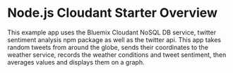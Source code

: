 # Node.js Cloudant Starter Overview

This example app uses the Bluemix Cloudant NoSQL DB service, twitter sentiment analysis npm package as well as the twitter api. This app takes random tweets from around the globe, sends their coordinates to the weather service, records the weather conditions and tweet sentiment, then averages values and displays them on a graph.


